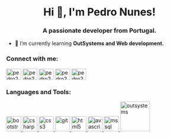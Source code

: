 <h1 align="center">Hi 👋, I'm Pedro Nunes!</h1>
<h3 align="center">A passionate developer from Portugal.</h3>

- 🌱 I’m currently learning **OutSystems and Web development.**

<h3 align="left">Connect with me:</h3>
<p align="left">
    <a href="https://codepen.io/pedro2mnunes" target="blank"><img align="center" src="https://cdn.jsdelivr.net/npm/simple-icons@3.0.1/icons/codepen.svg" alt="pedro2mnunes" height="30" width="40" /></a>
    <a href="https://twitter.com/pedro2mnunes" target="blank"><img align="center" src="https://cdn.jsdelivr.net/npm/simple-icons@3.0.1/icons/twitter.svg" alt="pedro2mnunes" height="30" width="40" /></a>
    <a href="https://linkedin.com/in/pedro2mnunes" target="blank"><img align="center" src="https://cdn.jsdelivr.net/npm/simple-icons@3.0.1/icons/linkedin.svg" alt="pedro2mnunes" height="30" width="40" /></a>
    <a href="https://stackoverflow.com/users/pedro2mnunes" target="blank"><img align="center" src="https://cdn.jsdelivr.net/npm/simple-icons@3.0.1/icons/stackoverflow.svg" alt="pedro2mnunes" height="30" width="40" /></a>
    <a href="https://instagram.com/pedro2mnunes" target="blank"><img align="center" src="https://cdn.jsdelivr.net/npm/simple-icons@3.0.1/icons/instagram.svg" alt="pedro2mnunes" height="30" width="40" /></a>
</p>

<h3 align="left">Languages and Tools:</h3>
<p align="left"> <a href="https://getbootstrap.com" target="_blank"> <img src="https://devicons.github.io/devicon/devicon.git/icons/bootstrap/bootstrap-plain.svg" alt="bootstrap" width="40" height="40"/> </a>
    <a href="https://www.w3schools.com/cs/" target="_blank"> <img src="https://devicons.github.io/devicon/devicon.git/icons/csharp/csharp-original.svg" alt="csharp" width="40" height="40"/> </a>
    <a href="https://www.w3schools.com/css/" target="_blank"> <img src="https://devicons.github.io/devicon/devicon.git/icons/css3/css3-original-wordmark.svg" alt="css3" width="40" height="40"/> </a>
    <a href="https://git-scm.com/" target="_blank"> <img src="https://www.vectorlogo.zone/logos/git-scm/git-scm-icon.svg" alt="git" width="40" height="40"/> </a>
    <a href="https://www.w3.org/html/" target="_blank"> <img src="https://devicons.github.io/devicon/devicon.git/icons/html5/html5-original-wordmark.svg" alt="html5" width="40" height="40"/> </a>
    <a href="https://developer.mozilla.org/en-US/docs/Web/JavaScript" target="_blank"> <img src="https://devicons.github.io/devicon/devicon.git/icons/javascript/javascript-original.svg" alt="javascript" width="40" height="40"/> </a>
    <a href="https://www.microsoft.com/en-us/sql-server" target="_blank"> <img src="https://cdn.worldvectorlogo.com/logos/microsoft-sql-server.svg" alt="mssql" width="40" height="40"/> </a>
    <a href="https://www.outsystems.com" target="_blank"> <img src="https://www.outsystems.com/-/media/themes/outsystems/website/site-theme/imgs/new-logos/outsystems-black-logo.svg" alt="outsystems" width="80" height="80"/> </a>
</p>
